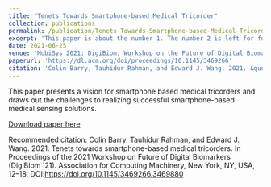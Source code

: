 ```yaml
---
title: "Tenets Towards Smartphone-based Medical Tricorder"
collection: publications
permalink: /publication/Tenets-Towards-Smartphone-based-Medical-Tricorder
excerpt: 'This paper is about the number 1. The number 2 is left for future work.'
date: 2021-06-25
venue: 'MobiSys 2021: DigiBiom, Workshop on the Future of Digital Biomarkers'
paperurl: 'https://dl.acm.org/doi/proceedings/10.1145/3469266'
citation: 'Colin Barry, Tauhidur Rahman, and Edward J. Wang. 2021. &quot;Tenets towards smartphone-based medical tricorders.&quot <i>In Proceedings of the 2021 Workshop on Future of Digital Biomarkers (DigiBiom 2021)</i>. Association for Computing Machinery, New York, NY, USA, 12–18. DOI:https://doi.org/10.1145/3469266.3469880' 
---
```

This paper presents a vision for smartphone based medical tricorders and draws out the challenges to realizing successful smartphone-based medical sensing solutions.

[Download paper here](https://dl.acm.org/doi/proceedings/10.1145/3469266)

Recommended citation: Colin Barry, Tauhidur Rahman, and Edward J. Wang. 2021. Tenets towards smartphone-based medical tricorders. In Proceedings of the 2021 Workshop on Future of Digital Biomarkers (DigiBiom '21). Association for Computing Machinery, New York, NY, USA, 12–18. DOI:https://doi.org/10.1145/3469266.3469880
